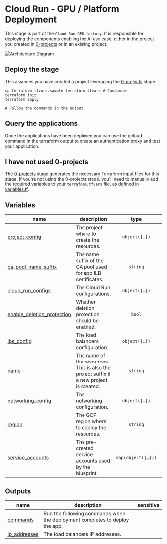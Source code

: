 # Cloud Run - GPU / Platform Deployment

This stage is part of the `Cloud Run GPU factory`.
It is responsible for deploying the components enabling the AI use case, either in the project you created in [0-projects](../0-projects) or in an existing project.

![Architecture Diagram](../diagram.png)

## Deploy the stage

This assumes you have created a project leveraging the [0-projects](../0-projects) stage.

```shell
cp terraform.tfvars.sample terraform.tfvars # Customize
terraform init
terraform apply

# Follow the commands in the output.
```

## Query the applications

Once the applications have been deployed you can use the gcloud command in the terraform output to create an authentication proxy and test your application.

## I have not used 0-projects

The [0-projects](../0-projects) stage generates the necessary Terraform input files for this stage. If you're not using the [0-projects stage](../0-projects), you'll need to manually add the required variables to your `terraform.tfvars` file, as defined in [variables.tf](./variables.tf).
<!-- BEGIN TFDOC -->
## Variables

| name | description | type | required | default |
|---|---|:---:|:---:|:---:|
| [project_config](variables.tf#L113) | The project where to create the resources. | <code title="object&#40;&#123;&#10;  id     &#61; string&#10;  number &#61; string&#10;&#125;&#41;">object&#40;&#123;&#8230;&#125;&#41;</code> | ✓ |  |
| [ca_pool_name_suffix](variables.tf#L15) | The name suffix of the CA pool used for app ILB certificates. | <code>string</code> |  | <code>&#34;ca-pool-0&#34;</code> |
| [cloud_run_configs](variables.tf#L22) | The Cloud Run configurations. | <code title="object&#40;&#123;&#10;  containers &#61; optional&#40;map&#40;any&#41;, &#123;&#10;    gemma &#61; &#123;&#10;      image &#61; &#34;us-docker.pkg.dev&#47;cloudrun&#47;container&#47;gemma&#47;gemma3-1b:latest&#34;&#10;      env &#61; &#123;&#10;        OLLAMA_NUM_PARALLEL &#61; &#34;4&#34;&#10;      &#125;&#10;      resources &#61; &#123;&#10;        limits &#61; &#123;&#10;          cpu              &#61; &#34;4&#34;&#10;          memory           &#61; &#34;16Gi&#34;&#10;          &#34;nvidia.com&#47;gpu&#34; &#61; &#34;1&#34;&#10;        &#125;&#10;      &#125;&#10;    &#125;&#10;  &#125;&#41;&#10;  ingress                       &#61; optional&#40;string, &#34;INGRESS_TRAFFIC_INTERNAL_LOAD_BALANCER&#34;&#41;&#10;  max_instance_count            &#61; optional&#40;number, 3&#41;&#10;  service_invokers              &#61; optional&#40;list&#40;string&#41;, &#91;&#93;&#41;&#10;  vpc_access_egress             &#61; optional&#40;string, &#34;ALL_TRAFFIC&#34;&#41;&#10;  vpc_access_tags               &#61; optional&#40;list&#40;string&#41;, &#91;&#93;&#41;&#10;  gpu_zonal_redundancy_disabled &#61; optional&#40;bool, true&#41;&#10;  node_selector &#61; optional&#40;map&#40;string&#41;, &#123;&#10;    accelerator &#61; &#34;nvidia-l4&#34;&#10;  &#125;&#41;&#10;&#125;&#41;">object&#40;&#123;&#8230;&#125;&#41;</code> |  | <code>&#123;&#125;</code> |
| [enable_deletion_protection](variables.tf#L54) | Whether deletion protection should be enabled. | <code>bool</code> |  | <code>true</code> |
| [lbs_config](variables.tf#L61) | The load balancers configuration. | <code title="object&#40;&#123;&#10;  external &#61; optional&#40;object&#40;&#123;&#10;    enable &#61; optional&#40;bool, true&#41;&#10;    ip_address        &#61; optional&#40;string&#41;&#10;    domain            &#61; optional&#40;string, &#34;example.com&#34;&#41;&#10;    allowed_ip_ranges &#61; optional&#40;list&#40;string&#41;, &#91;&#34;0.0.0.0&#47;0&#34;&#93;&#41;&#10;  &#125;&#41;, &#123;&#125;&#41;&#10;  internal &#61; optional&#40;object&#40;&#123;&#10;    enable &#61; optional&#40;bool, false&#41;&#10;    ip_address        &#61; optional&#40;string&#41;&#10;    domain            &#61; optional&#40;string, &#34;example.com&#34;&#41;&#10;    allowed_ip_ranges &#61; optional&#40;list&#40;string&#41;, &#91;&#34;0.0.0.0&#47;0&#34;&#93;&#41;&#10;  &#125;&#41;, &#123;&#125;&#41;&#10;&#125;&#41;">object&#40;&#123;&#8230;&#125;&#41;</code> |  | <code title="&#123;&#10;  external &#61; &#123;&#125;&#10;  internal &#61; &#123;&#125;&#10;&#125;">&#123;&#8230;&#125;</code> |
| [name](variables.tf#L88) | The name of the resources. This is also the project suffix if a new project is created. | <code>string</code> |  | <code>&#34;gf-rgpu-0&#34;</code> |
| [networking_config](variables.tf#L95) | The networking configuration. | <code title="object&#40;&#123;&#10;  create &#61; optional&#40;bool, true&#41;&#10;  vpc_id &#61; optional&#40;string, &#34;net-0&#34;&#41;&#10;  subnet &#61; optional&#40;object&#40;&#123;&#10;    ip_cidr_range &#61; optional&#40;string, &#34;10.0.0.0&#47;24&#34;&#41;&#10;    name          &#61; optional&#40;string, &#34;sub-0&#34;&#41;&#10;  &#125;&#41;, &#123;&#125;&#41;&#10;  subnet_proxy_only &#61; optional&#40;object&#40;&#123;&#10;    ip_cidr_range &#61; optional&#40;string, &#34;10.20.0.0&#47;24&#34;&#41;&#10;    name          &#61; optional&#40;string, &#34;proxy-only-sub-0&#34;&#41;&#10;  &#125;&#41;, &#123;&#125;&#41;&#10;&#125;&#41;">object&#40;&#123;&#8230;&#125;&#41;</code> |  | <code>&#123;&#125;</code> |
| [region](variables.tf#L122) | The GCP region where to deploy the resources. | <code>string</code> |  | <code>&#34;europe-west1&#34;</code> |
| [service_accounts](variables.tf#L129) | The pre-created service accounts used by the blueprint. | <code title="map&#40;object&#40;&#123;&#10;  email     &#61; string&#10;  iam_email &#61; string&#10;  id        &#61; string&#10;&#125;&#41;&#41;">map&#40;object&#40;&#123;&#8230;&#125;&#41;&#41;</code> |  | <code>&#123;&#125;</code> |

## Outputs

| name | description | sensitive |
|---|---|:---:|
| [commands](outputs.tf#L62) | Run the following commands when the deployment completes to deploy the app. |  |
| [ip_addresses](outputs.tf#L81) | The load balancers IP addresses. |  |
<!-- END TFDOC -->
